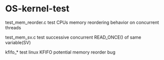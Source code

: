 # OS-kernel-test

test_mem_reorder.c  test CPUs memory reordering behavior on concurrent threads

test_mem_sv.c       test successive concurrent READ_ONCE() of same variable(SV)

kfifo_*             test linux KFIFO potential memory reorder bug

